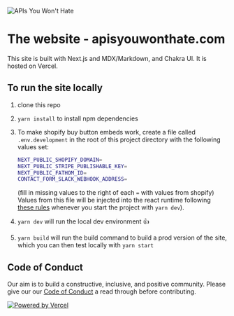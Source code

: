 ![APIs You Won't Hate](https://github.com/apisyouwonthate/apisyouwonthate.com/raw/main/public/img/apis-you-wont-hate-dark%401x.png)

# The website - apisyouwonthate.com

This site is built with Next.js and MDX/Markdown, and Chakra UI. It is hosted on Vercel.

## To run the site locally

1. clone this repo
1. `yarn install` to install npm dependencies
1. To make shopify buy button embeds work, create a file called `.env.development` in the root of this project directory with the following values set:

   ```bash
   NEXT_PUBLIC_SHOPIFY_DOMAIN=
   NEXT_PUBLIC_STRIPE_PUBLISHABLE_KEY=
   NEXT_PUBLIC_FATHOM_ID=
   CONTACT_FORM_SLACK_WEBHOOK_ADDRESS=
   ```

   (fill in missing values to the right of each `=` with values from shopify)
   Values from this file will be injected into the react runtime following [these rules](https://nextjs.org/docs/api-reference/next.config.js/environment-variables) whenever you start the project with `yarn dev`).

1. `yarn dev` will run the local dev environment 👍
1. `yarn build` will run the build command to build a prod version of the site, which you can then test locally with `yarn start`

## Code of Conduct

Our aim is to build a constructive, inclusive, and positive community. Please give our our [Code of Conduct](./CODE_OF_CONDUCT.md) a read through before contributing.

[![Powered by Vercel](https://github.com/apisyouwonthate/apisyouwonthate.com/raw/main/public/img/powered-by-vercel.svg)](https://vercel.com?utm_source=apis-you-wont-hate&utm_campaign=oss)
